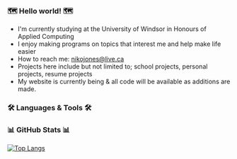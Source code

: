 ### 🗺️ Hello world! 🗺️
- I'm currently studying at the University of Windsor in Honours of Applied Computing
- I enjoy making programs on topics that interest me and help make life easier
- How to reach me: nikojones@live.ca
- Projects here include but not limited to; school projects, personal projects, resume projects
- My website is currently being & all code will be available as additions are made.


### 🛠️ Languages & Tools 🛠️
<div>
  <!-- add images here-->
</div>


### 📊 GitHub Stats 📊
[![Top Langs](https://github-readme-stats.vercel.app/api/top-langs/?username=N1koJones&theme=tokyonight)](https://github.com/anuraghazra/github-readme-stats)

<!---
NikoJones/NikoJones is a ✨ special ✨ repository because its `README.md` (this file) appears on your GitHub profile.
You can click the Preview link to take a look at your changes.
--->
